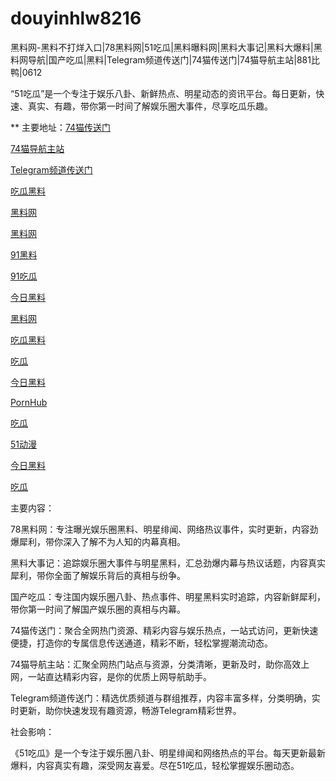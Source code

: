 # douyinhlw8216
黑料网-黑料不打烊入口|78黑料网|51吃瓜|黑料曝料网|黑料大事记|黑料大爆料|黑料网导航|国产吃瓜|黑料|Telegram频道传送门|74猫传送门|74猫导航主站|881比鸭|0612

“51吃瓜”是一个专注于娱乐八卦、新鲜热点、明星动态的资讯平台。每日更新，快速、真实、有趣，带你第一时间了解娱乐圈大事件，尽享吃瓜乐趣。

** 主要地址：<a href="https://74mao.com/">74猫传送门</a>

<a href="https://74mao.com/">74猫导航主站</a>

<a href="https://74mao.com/">Telegram频道传送门</a>

<a href="https://chiguaheiliao01.pages.dev/">吃瓜黑料</a>

<a href="https://wangbaochiguahei.pages.dev/">黑料网</a>

<a href="https://heiliaobudayang01.pages.dev/">黑料网</a>

<a href="https://91heiliaobaoliao.pages.dev/">91黑料</a>

<a href="https://91chiguazhongxin.pages.dev/">91吃瓜</a>

<a href="https://shouyeheiliaoshe.pages.dev/">今日黑料</a>

<a href="https://xiazaianzhuang.pages.dev/">黑料网</a>

<a href="https://chiguaheiliao01.pages.dev/">吃瓜黑料</a>

<a href="https://heiliaowangjin.pages.dev/">吃瓜</a>

<a href="https://hl242.pages.dev/">今日黑料</a>

<a href="https://pornhubzuixin.pages.dev/">PornHub</a>

<a href="https://chiguabaoliaowang01.pages.dev/">吃瓜</a>

<a href="https://haijiaoshequzui.pages.dev/">51动漫</a>

<a href="https://hl217-cip.pages.dev/">今日黑料</a>

<a href="https://chiguabaoliao01.pages.dev/">吃瓜</a>

主要内容：

78黑料网：专注曝光娱乐圈黑料、明星绯闻、网络热议事件，实时更新，内容劲爆犀利，带你深入了解不为人知的内幕真相。

黑料大事记：追踪娱乐圈大事件与明星黑料，汇总劲爆内幕与热议话题，内容真实犀利，带你全面了解娱乐背后的真相与纷争。

国产吃瓜：专注国内娱乐圈八卦、热点事件、明星黑料实时追踪，内容新鲜犀利，带你第一时间了解国产娱乐圈的真相与内幕。

74猫传送门：聚合全网热门资源、精彩内容与娱乐热点，一站式访问，更新快速便捷，打造你的专属信息传送通道，精彩不断，轻松掌握潮流动态。

74猫导航主站：汇聚全网热门站点与资源，分类清晰，更新及时，助你高效上网，一站直达精彩内容，是你的优质上网导航助手。

Telegram频道传送门：精选优质频道与群组推荐，内容丰富多样，分类明确，实时更新，助你快速发现有趣资源，畅游Telegram精彩世界。

社会影响：

《51吃瓜》是一个专注于娱乐圈八卦、明星绯闻和网络热点的平台。每天更新最新爆料，内容真实有趣，深受网友喜爱。尽在51吃瓜，轻松掌握娱乐圈动态。
